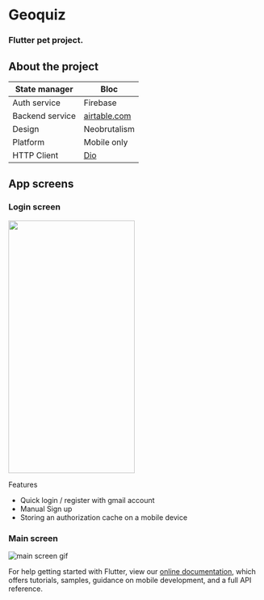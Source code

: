 # Geoquiz

### Flutter pet project.

## About the project

| State manager   | Bloc                                       |
|-----------------|--------------------------------------------|
| Auth service    | Firebase                                   |
| Backend service | [airtable.com](https://airtable.com/)      |
| Design          | Neobrutalism                               |
| Platform        | Mobile only                                |
| HTTP Client     | [Dio](https://github.com/flutterchina/dio) |

## App screens
### Login screen
<img src="https://user-images.githubusercontent.com/36426291/179362087-29a213d2-7e4b-4c91-a95d-5c11c5772ab8.png" width="250" height="500">

Features 
- Quick login / register with gmail account
- Manual Sign up
- Storing an authorization cache on a mobile device

### Main screen

![main screen gif](https://user-images.githubusercontent.com/36426291/179363203-58e0cdeb-510f-4571-b7a1-e0381123c847.gif)


For help getting started with Flutter, view our
[online documentation](https://flutter.dev/docs), which offers tutorials,
samples, guidance on mobile development, and a full API reference.
